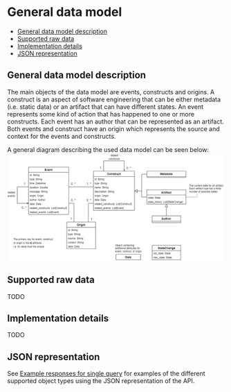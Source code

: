 # General data model

<!-- no toc -->
- [General data model description](#general-data-model-description)
- [Supported raw data](#supported-raw-data)
- [Implementation details](#implementation-details)
- [JSON representation](#json-representation)

## General data model description

The main objects of the data model are events, constructs and origins. A construct is an aspect of software engineering that can be either metadata (i.e. static data) or an artifact that can have different states. An event represents some kind of action that has happened to one or more constructs. Each event has an author that can be represented as an artifact. Both events and construct have an origin which represents the source and context for the events and constructs.

A general diagram describing the used data model can be seen below:
![Diagram of general software data model](general-data-model.png)

## Supported raw data

TODO

## Implementation details

TODO

## JSON representation

See [Example responses for single query](adapter_api.md#example-responses-for-single-query) for examples of the different supported object types using the JSON representation of the API.

